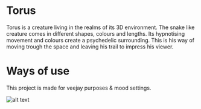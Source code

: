 # Torus
Torus is a creature living in the realms of its 3D environment. The snake like creature comes in different shapes, colours and lengths. Its hypnotising movement and colours create a psychedelic surrounding. This is his way of moving trough the space and leaving his trail to impress his viewer.

# Ways of use
This project is made for veejay purposes & mood settings.

![alt text](https://zhizhongkeene.github.io/torustorus/image.png)
